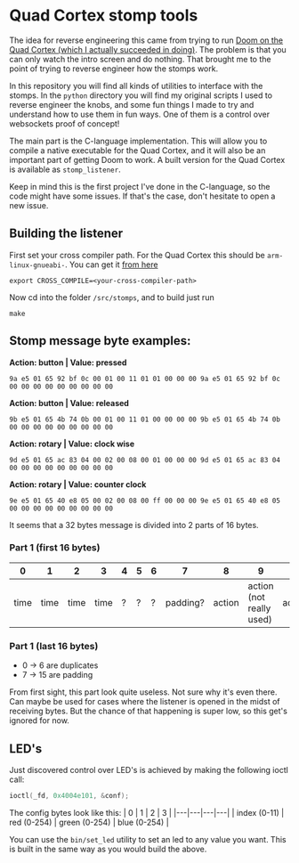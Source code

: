 # Quad Cortex stomp tools

The idea for reverse engineering this came from trying to run [Doom on the Quad Cortex (which I actually succeeded in doing)](https://github.com/VanIseghemThomas/qcDOOM). The problem is that you can only watch the intro screen and do nothing. That brought me to the point of trying to reverse engineer how the stomps work.

In this repository you will find all kinds of utilities to interface with the stomps. In the `python` directory you will find my original scripts I used to reverse engineer the knobs, and some fun things I made to try and understand how to use them in fun ways. One of them is a control over websockets proof of concept!

The main part is the C-language implementation. This will allow you to compile a native executable for the Quad Cortex, and it will also be an important part of getting Doom to work.
A built version for the Quad Cortex is available as `stomp_listener`.

Keep in mind this is the first project I've done in the C-language, so the code might have some issues. If that's the case, don't hesitate to open a new issue.

## Building the listener
First set your cross compiler path. For the Quad Cortex this should be `arm-linux-gnueabi-`. You can get it [from here](https://github.com/radcolor/arm-linux-gnueabi)
```
export CROSS_COMPILE=<your-cross-compiler-path>
```
Now cd into the folder `/src/stomps`, and to build just run
```
make
```

## Stomp message byte examples:

**Action: button | Value: pressed**
```
9a e5 01 65 92 bf 0c 00 01 00 11 01 01 00 00 00 9a e5 01 65 92 bf 0c 00 00 00 00 00 00 00 00 00
```

**Action: button | Value: released**
```
9b e5 01 65 4b 74 0b 00 01 00 11 01 00 00 00 00 9b e5 01 65 4b 74 0b 00 00 00 00 00 00 00 00 00
```

**Action: rotary | Value: clock wise**
```
9d e5 01 65 ac 83 04 00 02 00 08 00 01 00 00 00 9d e5 01 65 ac 83 04 00 00 00 00 00 00 00 00 00
```

**Action: rotary | Value: counter clock**
```
9e e5 01 65 40 e8 05 00 02 00 08 00 ff 00 00 00 9e e5 01 65 40 e8 05 00 00 00 00 00 00 00 00 00
```

It seems that a 32 bytes message is divided into 2 parts of 16 bytes.

### Part 1 (first 16 bytes)
| 0 | 1 | 2 | 3 | 4 | 5 | 6 | 7 | 8 | 9 | 10     | 11     | 12    | 13      | 14      | 15      |
|---|---|---|---|---|---|---|---|---|---|--------|--------|-------|---------|---------|---------|
| time | time | time | time | ? | ? | ? | padding? | action | action (not really used) | action | action | value | padding | padding | padding |

### Part 1 (last 16 bytes)
- 0 -> 6 are duplicates
- 7 -> 15 are padding

From first sight, this part look quite useless. Not sure why it's even there. Can maybe be used for cases where the listener is opened in the midst of receiving bytes. But the chance of that happening is super low, so this get's ignored for now.

## LED's

Just discovered control over LED's is achieved by making the following ioctl call:
```c
ioctl(_fd, 0x4004e101, &conf);
```

The config bytes look like this:
| 0 | 1 | 2 | 3 |
|---|---|---|---|
| index (0-11) | red (0-254) | green (0-254) | blue (0-254) |

You can use the `bin/set_led` utility to set an led to any value you want. This is built in the same way as you would build the above.